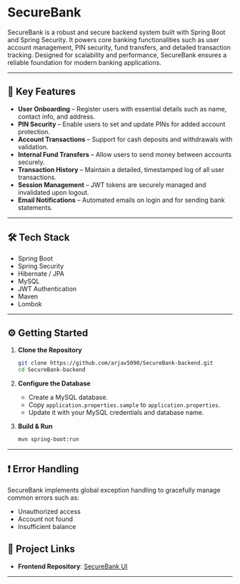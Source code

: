 # SecureBank

SecureBank is a robust and secure backend system built with Spring Boot and Spring Security. It powers core banking functionalities such as user account management, PIN security, fund transfers, and detailed transaction tracking. Designed for scalability and performance, SecureBank ensures a reliable foundation for modern banking applications.

---


## 🚀 Key Features

- **User Onboarding** – Register users with essential details such as name, contact info, and address.  
- **PIN Security** – Enable users to set and update PINs for added account protection.  
- **Account Transactions** – Support for cash deposits and withdrawals with validation.  
- **Internal Fund Transfers** – Allow users to send money between accounts securely.  
- **Transaction History** – Maintain a detailed, timestamped log of all user transactions.  
- **Session Management** – JWT tokens are securely managed and invalidated upon logout.  
- **Email Notifications** – Automated emails on login and for sending bank statements.

---

## 🛠️ Tech Stack

- Spring Boot  
- Spring Security  
- Hibernate / JPA  
- MySQL  
- JWT Authentication  
- Maven  
- Lombok

---

## ⚙️ Getting Started

1. **Clone the Repository**
   ```bash
   git clone https://github.com/arjav5090/SecureBank-backend.git
   cd SecureBank-backend
   ```

2. **Configure the Database**
   - Create a MySQL database.
   - Copy `application.properties.sample` to `application.properties`.
   - Update it with your MySQL credentials and database name.

3. **Build & Run**
   ```bash
   mvn spring-boot:run
   ```

---

## ❗ Error Handling

SecureBank implements global exception handling to gracefully manage common errors such as:
- Unauthorized access  
- Account not found  
- Insufficient balance  


## 🔗 Project Links

- **Frontend Repository**: [SecureBank UI](https://github.com/arjav5090/SecureBank-UI)

---
